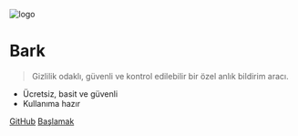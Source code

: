 ![logo](../_media/Icon.png)

# Bark <small></small>

> Gizlilik odaklı, güvenli ve kontrol edilebilir bir özel anlık bildirim aracı.

- Ücretsiz, basit ve güvenli
- Kullanıma hazır

[GitHub](https://github.com/finb/bark)
[Başlamak](#bark)
